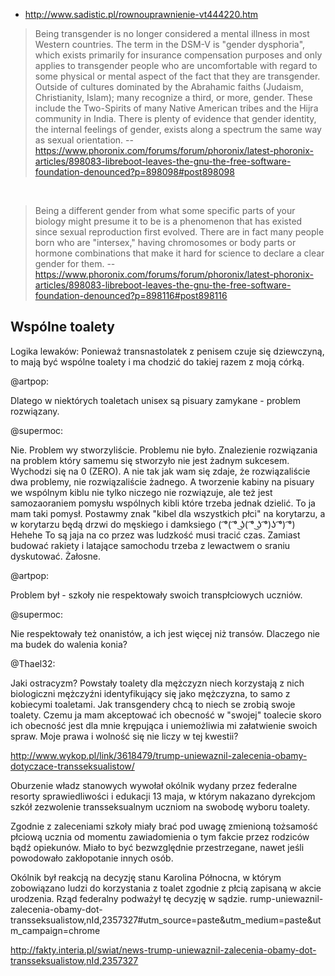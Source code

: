 - http://www.sadistic.pl/rownouprawnienie-vt444220.htm

> Being transgender is no longer considered a mental illness in most Western countries. The term in the DSM-V is "gender dysphoria", which exists primarily for insurance compensation purposes and only applies to transgender people who are uncomfortable with regard to some physical or mental aspect of the fact that they are transgender.
> Outside of cultures dominated by the Abrahamic faiths (Judaism, Christianity, Islam); many recognize a third, or more, gender. These include the Two-Spirits of many Native American tribes and the Hijra community in India.
> There is plenty of evidence that gender identity, the internal feelings of gender, exists along a spectrum the same way as sexual orientation.
> -- https://www.phoronix.com/forums/forum/phoronix/latest-phoronix-articles/898083-libreboot-leaves-the-gnu-the-free-software-foundation-denounced?p=898098#post898098

<br>

> Being a different gender from what some specific parts of your biology might presume it to be is a phenomenon that has existed since sexual reproduction first evolved. There are in fact many people born who are "intersex," having chromosomes or body parts or hormone combinations that make it hard for science to declare a clear gender for them.
> -- https://www.phoronix.com/forums/forum/phoronix/latest-phoronix-articles/898083-libreboot-leaves-the-gnu-the-free-software-foundation-denounced?p=898116#post898116

## Wspólne toalety

Logika lewaków: Ponieważ transnastolatek z penisem czuje się dziewczyną, to mają być wspólne toalety i ma chodzić do takiej razem z moją córką.

@artpop:

Dlatego w niektórych toaletach unisex są pisuary zamykane - problem rozwiązany.

@supermoc:

Nie. Problem wy stworzyliście. Problemu nie było. Znalezienie rozwiązania na problem który samemu się stworzyło nie jest żadnym sukcesem. Wychodzi się na 0 (ZERO). A nie tak jak wam się zdaje, że rozwiązaliście dwa problemy, nie rozwiązaliście żadnego. A tworzenie kabiny na pisuary we wspólnym kiblu nie tylko niczego nie rozwiązuje, ale też jest samozaoraniem pomysłu wspólnych kibli które trzeba jednak dzielić. To ja mam taki pomysł. Postawmy znak "kibel dla wszystkich płci" na korytarzu, a w korytarzu będą drzwi do męskiego i damksiego ( ͡°( ͡° ͜ʖ( ͡° ͜ʖ ͡°)ʖ ͡°) ͡°) Hehehe To są jaja na co przez was ludzkość musi tracić czas. Zamiast budować rakiety i latające samochodu trzeba z lewactwem o sraniu dyskutować. Żałosne.

@artpop:

Problem był - szkoły nie respektowały swoich transpłciowych uczniów.

@supermoc:

Nie respektowały też onanistów, a ich jest więcej niż transów. Dlaczego nie ma budek do walenia konia?

@Thael32:

Jaki ostracyzm? Powstały toalety dla mężczyzn niech korzystają z nich biologiczni mężczyźni identyfikujący się jako mężczyzna, to samo z kobiecymi toaletami. Jak transgendery chcą to niech se zrobią swoje toalety. Czemu ja mam akceptować ich obecność w "swojej" toalecie skoro ich obecność jest dla mnie krępująca i uniemożliwia mi załatwienie swoich spraw. Moje prawa i wolność się nie liczy w tej kwestii?

http://www.wykop.pl/link/3618479/trump-uniewaznil-zalecenia-obamy-dotyczace-transseksualistow/

Oburzenie władz stanowych wywołał okólnik wydany przez federalne resorty sprawiedliwości i edukacji 13 maja, w którym nakazano dyrekcjom szkół zezwolenie transseksualnym uczniom na swobodę wyboru toalety.

Zgodnie z zaleceniami szkoły miały brać pod uwagę zmienioną tożsamość płciową ucznia od momentu zawiadomienia o tym fakcie przez rodziców bądź opiekunów. Miało to być bezwzględnie przestrzegane, nawet jeśli powodowało zakłopotanie innych osób.

Okólnik był reakcją na decyzję stanu Karolina Północna, w którym zobowiązano ludzi do korzystania z toalet zgodnie z płcią zapisaną w akcie urodzenia. Rząd federalny podważył tę decyzję w sądzie.
rump-uniewaznil-zalecenia-obamy-dot-transseksualistow,nId,2357327#utm_source=paste&utm_medium=paste&utm_campaign=chrome

http://fakty.interia.pl/swiat/news-trump-uniewaznil-zalecenia-obamy-dot-transseksualistow,nId,2357327

